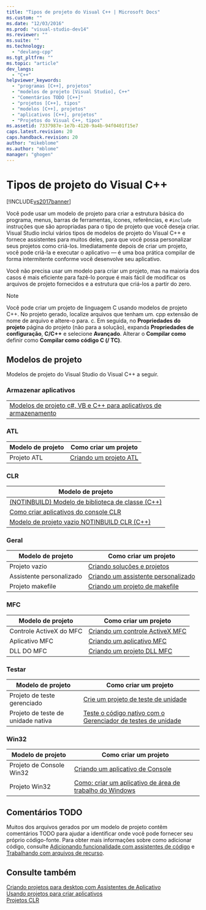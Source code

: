 ```yaml
---
title: "Tipos de projeto do Visual C++ | Microsoft Docs"
ms.custom: ""
ms.date: "12/03/2016"
ms.prod: "visual-studio-dev14"
ms.reviewer: ""
ms.suite: ""
ms.technology: 
  - "devlang-cpp"
ms.tgt_pltfrm: ""
ms.topic: "article"
dev_langs: 
  - "C++"
helpviewer_keywords: 
  - "programas [C++], projetos"
  - "modelos de projeto [Visual Studio], C++"
  - "Comentários TODO [C++]"
  - "projetos [C++], tipos"
  - "modelos [C++], projetos"
  - "aplicativos [C++], projetos"
  - "Projetos do Visual C++, tipos"
ms.assetid: 7337987e-1e7b-4120-9a4b-94f0401f15e7
caps.latest.revision: 20
caps.handback.revision: 20
author: "mikeblome"
ms.author: "mblome"
manager: "ghogen"
---
```

# Tipos de projeto do Visual C++
[!INCLUDE[vs2017banner](../assembler/inline/includes/vs2017banner.md)]

Você pode usar um modelo de projeto para criar a estrutura básica do programa, menus, barras de ferramentas, ícones, referências, e `#include` instruções que são apropriadas para o tipo de projeto que você deseja criar. Visual Studio inclui vários tipos de modelos de projeto do Visual C\+\+ e fornece assistentes para muitos deles, para que você possa personalizar seus projetos como criá\-los. Imediatamente depois de criar um projeto, você pode criá\-la e executar o aplicativo — é uma boa prática compilar de forma intermitente conforme você desenvolve seu aplicativo.  
  
 Você não precisa usar um modelo para criar um projeto, mas na maioria dos casos é mais eficiente para fazê\-lo porque é mais fácil de modificar os arquivos de projeto fornecidos e a estrutura que criá\-los a partir do zero.  
  
> [!NOTE]
>  Você pode criar um projeto de linguagem C usando modelos de projeto C\+\+. No projeto gerado, localize arquivos que tenham um. cpp extensão de nome de arquivo e altere\-o para. c. Em seguida, no **Propriedades do projeto** página do projeto \(não para a solução\), expanda **Propriedades de configuração**, **C\/C\+\+** e selecione **Avançado**. Alterar o **Compilar como** definir como **Compilar como código C \(\/ TC\)**.  
  
## Modelos de projeto  
 Modelos de projeto do Visual Studio do Visual C\+\+ a seguir.  
  
### Armazenar aplicativos  
  
||  
|-|  
|[Modelos de projeto c\#, VB e C\+\+ para aplicativos de armazenamento](http://go.microsoft.com/fwlink/p/?LinkID=262279)|  
  
### ATL  
  
|Modelo de projeto|Como criar um projeto|  
|-----------------------|---------------------------|  
|Projeto ATL|[Criando um projeto ATL](../atl/reference/creating-an-atl-project.md)|  
  
### CLR  
  
|Modelo de projeto|  
|-----------------------|  
|[\(NOTINBUILD\) Modelo de biblioteca de classe \(C\+\+\)](http://msdn.microsoft.com/pt-br/0d779bfa-5c5a-4b10-a9d5-a6791764a78f)|  
|[Como criar aplicativos do console CLR](../Topic/How%20to:%20Create%20CLR%20Console%20Applications%20\(C++-CLI\).md)|  
|[Modelo de projeto vazio NOTINBUILD CLR \(C\+\+\)](http://msdn.microsoft.com/pt-br/f57c5572-5581-440f-b684-eec646764f08)|  
  
### Geral  
  
|Modelo de projeto|Como criar um projeto|  
|-----------------------|---------------------------|  
|Projeto vazio|[Criando soluções e projetos](../Topic/Creating%20Solutions%20and%20Projects.md)|  
|Assistente personalizado|[Criando um assistente personalizado](../ide/creating-a-custom-wizard.md)|  
|Projeto makefile|[Criando um projeto de makefile](../ide/creating-a-makefile-project.md)|  
  
### MFC  
  
|Modelo de projeto|Como criar um projeto|  
|-----------------------|---------------------------|  
|Controle ActiveX do MFC|[Criando um controle ActiveX MFC](../mfc/reference/creating-an-mfc-activex-control.md)|  
|Aplicativo MFC|[Criando um aplicativo MFC](../mfc/reference/creating-an-mfc-application.md)|  
|DLL DO MFC|[Criando um projeto DLL MFC](../mfc/reference/creating-an-mfc-dll-project.md)|  
  
### Testar  
  
|Modelo de projeto|Como criar um projeto|  
|-----------------------|---------------------------|  
|Projeto de teste gerenciado|[Crie um projeto de teste de unidade](../Topic/Create%20a%20unit%20test%20project.md)|  
|Projeto de teste de unidade nativa|[Teste o código nativo com o Gerenciador de testes de unidade](http://msdn.microsoft.com/pt-br/8a09d6d8-3613-49d8-9ffe-11375ac4736c)|  
  
### Win32  
  
|Modelo de projeto|Como criar um projeto|  
|-----------------------|---------------------------|  
|Projeto de Console Win32|[Criando um aplicativo de Console](../windows/creating-a-console-application.md)|  
|Projeto Win32|[Como: criar um aplicativo de área de trabalho do Windows](../Topic/How%20to:%20Create%20a%20Windows%20Desktop%20Application.md)|  
  
## Comentários TODO  
 Muitos dos arquivos gerados por um modelo de projeto contêm comentários TODO para ajudar a identificar onde você pode fornecer seu próprio código\-fonte. Para obter mais informações sobre como adicionar código, consulte [Adicionando funcionalidade com assistentes de código](../ide/adding-functionality-with-code-wizards-cpp.md) e [Trabalhando com arquivos de recurso](../mfc/working-with-resource-files.md).  
  
## Consulte também  
 [Criando projetos para desktop com Assistentes de Aplicativo](../ide/creating-desktop-projects-by-using-application-wizards.md)   
 [Usando projetos para criar aplicativos](http://msdn.microsoft.com/pt-br/3339fa90-bac2-4b95-8361-662a2e0e7dfe)   
 [Projetos CLR](../ide/files-created-for-clr-projects.md)